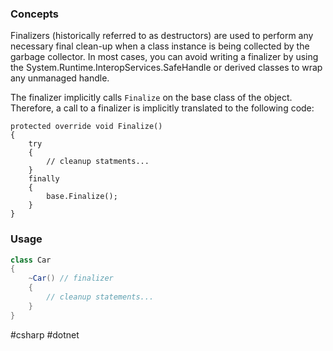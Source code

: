 ### Concepts

Finalizers (historically referred to as destructors) are used to perform any necessary final clean-up when a class instance is being collected by the garbage collector. In most cases, you can avoid writing a finalizer by using the System.Runtime.InteropServices.SafeHandle or derived classes to wrap any unmanaged handle.

The finalizer implicitly calls `Finalize` on the base class of the object. Therefore, a call to a finalizer is implicitly translated to the following code:

```cshap
protected override void Finalize()
{
	try
	{
		// cleanup statments...
	}
	finally
	{
		base.Finalize();
	}
}
```
### Usage

```csharp
class Car
{
	~Car() // finalizer
	{
		// cleanup statements...
	}
}
```

#csharp #dotnet
